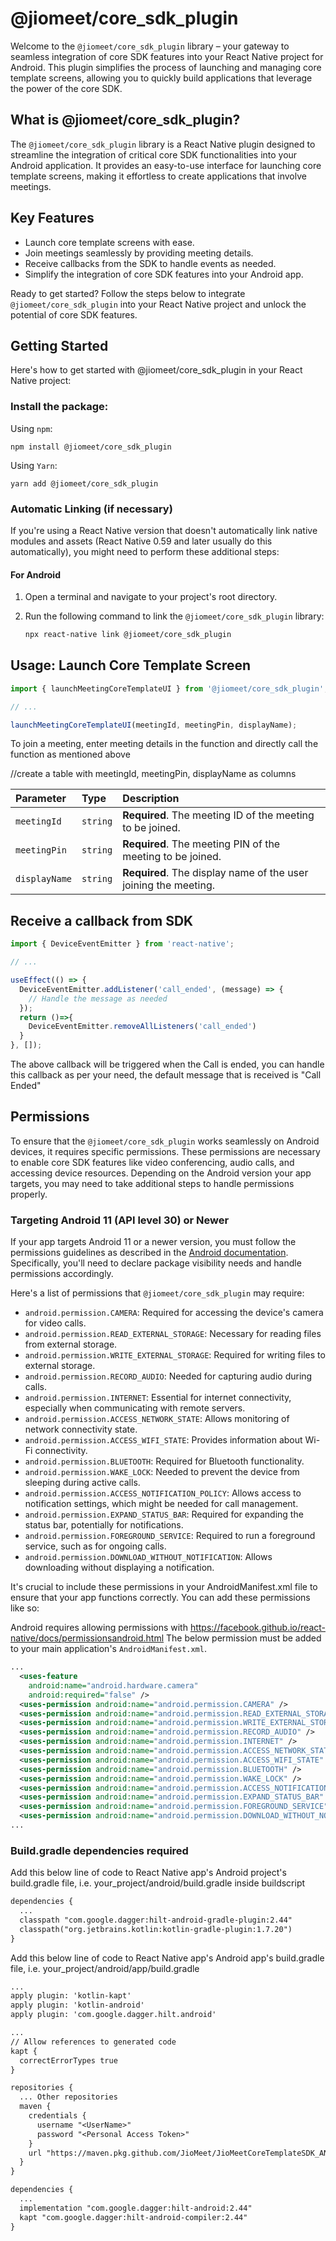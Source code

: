 # @jiomeet/core_sdk_plugin

Welcome to the `@jiomeet/core_sdk_plugin` library – your gateway to seamless integration of core SDK features into your React Native project for Android. This plugin simplifies the process of launching and managing core template screens, allowing you to quickly build applications that leverage the power of the core SDK.

## What is @jiomeet/core_sdk_plugin?

The `@jiomeet/core_sdk_plugin` library is a React Native plugin designed to streamline the integration of critical core SDK functionalities into your Android application. It provides an easy-to-use interface for launching core template screens, making it effortless to create applications that involve meetings.

## Key Features

- Launch core template screens with ease.
- Join meetings seamlessly by providing meeting details.
- Receive callbacks from the SDK to handle events as needed.
- Simplify the integration of core SDK features into your Android app.

Ready to get started? Follow the steps below to integrate `@jiomeet/core_sdk_plugin` into your React Native project and unlock the potential of core SDK features.


## Getting Started

Here's how to get started with @jiomeet/core_sdk_plugin in your React Native project:

### Install the package:

Using `npm`:

```
npm install @jiomeet/core_sdk_plugin
```

Using `Yarn`:

```
yarn add @jiomeet/core_sdk_plugin
```

### Automatic Linking (if necessary)

If you're using a React Native version that doesn't automatically link native modules and assets (React Native 0.59 and later usually do this automatically), you might need to perform these additional steps:

#### For Android

1. Open a terminal and navigate to your project's root directory.

2. Run the following command to link the `@jiomeet/core_sdk_plugin` library:

   ```bash
   npx react-native link @jiomeet/core_sdk_plugin

## Usage: Launch Core Template Screen

```js
import { launchMeetingCoreTemplateUI } from '@jiomeet/core_sdk_plugin';

// ...

launchMeetingCoreTemplateUI(meetingId, meetingPin, displayName);
```

To join a meeting, enter meeting details in the function and directly call the function as mentioned above

//create a table with meetingId, meetingPin, displayName as columns

| Parameter     | Type     | Description                                                     |
|:--------------|:---------|:----------------------------------------------------------------|
| `meetingId`   | `string` | **Required**. The meeting ID of the meeting to be joined.       |
| `meetingPin`  | `string` | **Required**. The meeting PIN of the meeting to be joined.      |
| `displayName` | `string` | **Required**. The display name of the user joining the meeting. |


## Receive a callback from SDK
```js
import { DeviceEventEmitter } from 'react-native';

// ...

useEffect(() => {
  DeviceEventEmitter.addListener('call_ended', (message) => {
    // Handle the message as needed
  });
  return ()=>{
    DeviceEventEmitter.removeAllListeners('call_ended')
  }
}, []);
```
The above callback will be triggered when the Call is ended, you can handle this callback as per your need, the default message that is received is "Call Ended"

## Permissions

To ensure that the `@jiomeet/core_sdk_plugin` works seamlessly on Android devices, it requires specific permissions. These permissions are necessary to enable core SDK features like video conferencing, audio calls, and accessing device resources. Depending on the Android version your app targets, you may need to take additional steps to handle permissions properly.

### Targeting Android 11 (API level 30) or Newer

If your app targets Android 11 or a newer version, you must follow the permissions guidelines as described in the [Android documentation](https://developer.android.com/training/basics/intents/package-visibility). Specifically, you'll need to declare package visibility needs and handle permissions accordingly.

Here's a list of permissions that `@jiomeet/core_sdk_plugin` may require:

- `android.permission.CAMERA`: Required for accessing the device's camera for video calls.
- `android.permission.READ_EXTERNAL_STORAGE`: Necessary for reading files from external storage.
- `android.permission.WRITE_EXTERNAL_STORAGE`: Required for writing files to external storage.
- `android.permission.RECORD_AUDIO`: Needed for capturing audio during calls.
- `android.permission.INTERNET`: Essential for internet connectivity, especially when communicating with remote servers.
- `android.permission.ACCESS_NETWORK_STATE`: Allows monitoring of network connectivity state.
- `android.permission.ACCESS_WIFI_STATE`: Provides information about Wi-Fi connectivity.
- `android.permission.BLUETOOTH`: Required for Bluetooth functionality.
- `android.permission.WAKE_LOCK`: Needed to prevent the device from sleeping during active calls.
- `android.permission.ACCESS_NOTIFICATION_POLICY`: Allows access to notification settings, which might be needed for call management.
- `android.permission.EXPAND_STATUS_BAR`: Required for expanding the status bar, potentially for notifications.
- `android.permission.FOREGROUND_SERVICE`: Required to run a foreground service, such as for ongoing calls.
- `android.permission.DOWNLOAD_WITHOUT_NOTIFICATION`: Allows downloading without displaying a notification.

It's crucial to include these permissions in your AndroidManifest.xml file to ensure that your app functions correctly. You can add these permissions like so:

Android requires allowing permissions with https://facebook.github.io/react-native/docs/permissionsandroid.html
The below permission must be added to your main application's `AndroidManifest.xml`.
```xml
...
  <uses-feature
    android:name="android.hardware.camera"
    android:required="false" />
  <uses-permission android:name="android.permission.CAMERA" />
  <uses-permission android:name="android.permission.READ_EXTERNAL_STORAGE" />
  <uses-permission android:name="android.permission.WRITE_EXTERNAL_STORAGE" />
  <uses-permission android:name="android.permission.RECORD_AUDIO" />
  <uses-permission android:name="android.permission.INTERNET" />
  <uses-permission android:name="android.permission.ACCESS_NETWORK_STATE" />
  <uses-permission android:name="android.permission.ACCESS_WIFI_STATE" />
  <uses-permission android:name="android.permission.BLUETOOTH" />
  <uses-permission android:name="android.permission.WAKE_LOCK" />
  <uses-permission android:name="android.permission.ACCESS_NOTIFICATION_POLICY" />
  <uses-permission android:name="android.permission.EXPAND_STATUS_BAR" />
  <uses-permission android:name="android.permission.FOREGROUND_SERVICE" />
  <uses-permission android:name="android.permission.DOWNLOAD_WITHOUT_NOTIFICATION" />
...
```

### Build.gradle dependencies required

Add this below line of code to React Native app's Android project's build.gradle file, i.e. your_project/android/build.gradle inside buildscript

```diff
dependencies {
  ...
  classpath "com.google.dagger:hilt-android-gradle-plugin:2.44"
  classpath("org.jetbrains.kotlin:kotlin-gradle-plugin:1.7.20")
}
```

Add this below line of code to React Native app's Android app's build.gradle file, i.e. your_project/android/app/build.gradle

```diff
...
apply plugin: 'kotlin-kapt'
apply plugin: 'kotlin-android'
apply plugin: 'com.google.dagger.hilt.android'

...
// Allow references to generated code
kapt {
  correctErrorTypes true
}

repositories {
  ... Other repositories
  maven {
    credentials {
      username "<UserName>"
      password "<Personal Access Token>"
    }
    url "https://maven.pkg.github.com/JioMeet/JioMeetCoreTemplateSDK_ANDROID"
  }
}

dependencies {
  ...
  implementation "com.google.dagger:hilt-android:2.44"
  kapt "com.google.dagger:hilt-android-compiler:2.44"
}
```
